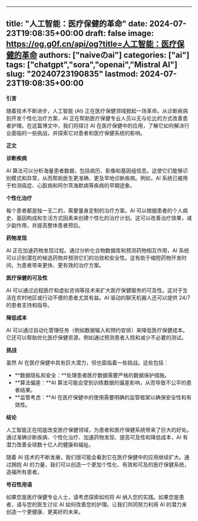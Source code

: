 
---
title: "人工智能：医疗保健的革命"
date: 2024-07-23T19:08:35+00:00
draft: false
image: https://og.g0f.cn/api/og?title=人工智能：医疗保健的革命
authors: ["naiveのai"]
categories: ["ai"]
tags: ["chatgpt","sora","openai","Mistral AI"]
slug: "20240723190835"
lastmod: 2024-07-23T19:08:35+00:00
---
**引言**

随着技术不断进步，人工智能 (AI) 正在医疗保健领域掀起一场革命。从诊断疾病到开发个性化治疗方案，AI 正在帮助医疗保健专业人员以无与伦比的方式改善患者护理。在这篇博文中，我们将探讨 AI 在医疗保健中的应用，了解它如何解决行业面临的一些挑战，并探索它对患者和医疗保健系统的影响。

**正文**

**诊断疾病**

AI 算法可以分析海量患者数据，包括病历、影像和基因组信息。这使它们能够识别模式和异常，从而帮助医生更准确、更及早地诊断疾病。例如，AI 系统已被用于检测癌症、心脏病和阿尔茨海默病等疾病的早期迹象。

**个性化治疗**

每个患者都是独一无二的，需要量身定制的治疗方案。AI 可以根据患者的个人病史、基因构成和生活方式因素来创建个性化的治疗计划。这可以改善治疗效果，减少副作用，并提高整体患者预后。

**药物发现**

AI 正在加速药物发现过程。通过分析化合物数据库和预测药物相互作用，AI 系统可以识别潜在的候选药物并预测它们的功效和安全性。这有助于缩短药物开发时间，为患者带来更快、更有效的治疗方案。

**医疗保健的可及性**

AI 可以通过远程医疗和虚拟咨询等技术来扩大医疗保健服务的可及性。这对于生活在农村地区或行动不便的患者尤其有益。AI 驱动的聊天机器人还可以提供 24/7 的患者支持和指导。

**降低成本**

AI 可以通过自动化管理任务（例如数据输入和预约安排）来降低医疗保健成本。它还可以帮助优化医疗保健资源，例如通过预测患者入院和减少不必要的测试。

**挑战**

虽然 AI 在医疗保健中具有巨大潜力，但也面临着一些挑战。这些包括：

* **数据隐私和安全：**处理患者医疗数据需要严格的数据保护措施。
* **算法偏差：**AI 算法可能会受到训练数据的偏差影响，从而导致不公平的患者结果。
* **监管考虑：**AI 在医疗保健中的使用需要明确的监管框架以确保安全性和有效性。

**结论**

人工智能正在彻底改变医疗保健领域，为患者和医疗保健系统带来了巨大的好处。通过准确诊断疾病、个性化治疗、加速药物发现、提高可及性和降低成本，AI 有潜力改善全球数十亿人的健康和福祉。

随着 AI 技术的不断发展，我们很可能会看到它在医疗保健中的应用继续扩大。通过拥抱 AI 的力量，我们可以创造一个更加个性化、有效和可及的医疗保健系统，造福所有患者。

**号召性用语**

如果您是医疗保健专业人士，请考虑探索如何将 AI 纳入您的实践。如果您是患者，请与您的医生讨论 AI 如何改善您的护理。让我们共同努力利用 AI 的潜力来创造一个更健康、更美好的未来。